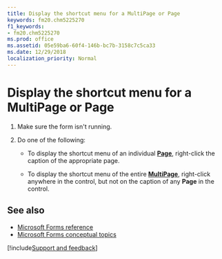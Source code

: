 ```yaml
---
title: Display the shortcut menu for a MultiPage or Page
keywords: fm20.chm5225270
f1_keywords:
- fm20.chm5225270
ms.prod: office
ms.assetid: 05e59ba6-60f4-146b-bc7b-3158c7c5ca33
ms.date: 12/29/2018
localization_priority: Normal
---
```



# Display the shortcut menu for a MultiPage or Page

1. Make sure the form isn't running.
    
2. Do one of the following:
    
   - To display the shortcut menu of an individual **[Page](../../reference/user-interface-help/page-object.md)**, right-click the caption of the appropriate page.
    
   - To display the shortcut menu of the entire **[MultiPage](../../reference/user-interface-help/multipage-control.md)**, right-click anywhere in the control, but not on the caption of any **Page** in the control.
    

## See also

- [Microsoft Forms reference](../../reference/user-interface-help/reference-microsoft-forms.md)
- [Microsoft Forms conceptual topics](../../reference/user-interface-help/concepts-microsoft-forms.md)

[!include[Support and feedback](~/includes/feedback-boilerplate.md)]